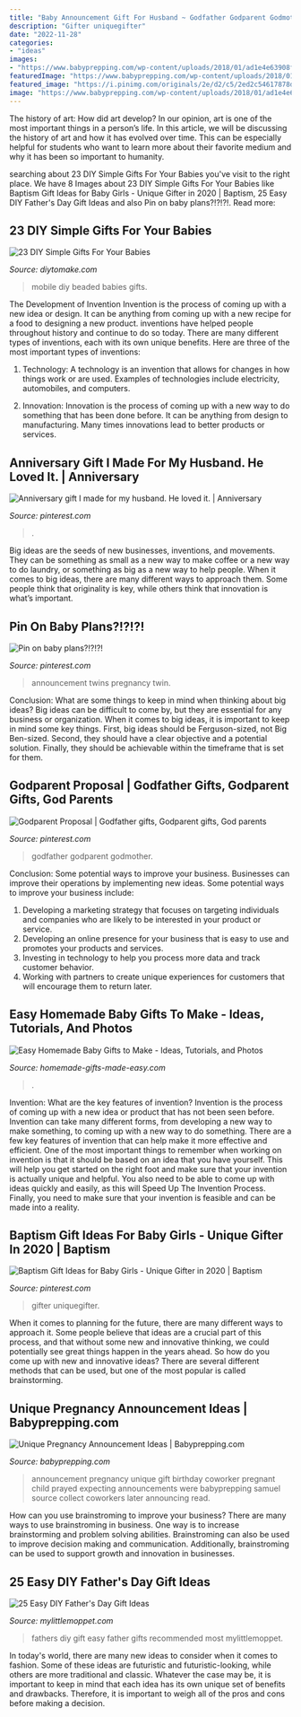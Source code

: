 ```yaml
---
title: "Baby Announcement Gift For Husband ~ Godfather Godparent Godmother"
description: "Gifter uniquegifter"
date: "2022-11-28"
categories:
- "ideas"
images:
- "https://www.babyprepping.com/wp-content/uploads/2018/01/ad1e4e63908f0f8f596ab02ee3d42a2b.jpg"
featuredImage: "https://www.babyprepping.com/wp-content/uploads/2018/01/ad1e4e63908f0f8f596ab02ee3d42a2b.jpg"
featured_image: "https://i.pinimg.com/originals/2e/d2/c5/2ed2c54617878d3e58a42e88c083bcf2.jpg"
image: "https://www.babyprepping.com/wp-content/uploads/2018/01/ad1e4e63908f0f8f596ab02ee3d42a2b.jpg"
---
```



The history of art: How did art develop?
In our opinion, art is one of the most important things in a person’s life. In this article, we will be discussing the history of art and how it has evolved over time. This can be especially helpful for students who want to learn more about their favorite medium and why it has been so important to humanity.

	

		
searching about 23 DIY Simple Gifts For Your Babies you've visit to the right place. We have 8 Images about 23 DIY Simple Gifts For Your Babies like Baptism Gift Ideas for Baby Girls - Unique Gifter in 2020 | Baptism, 25 Easy DIY Father&#039;s Day Gift Ideas and also Pin on baby plans?!?!?!. Read more:
		
    
## 23 DIY Simple Gifts For Your Babies

<img loading=lazy src="https://www.diytomake.com/wp-content/uploads/2016/01/beaded-mobile.jpg" onerror="this.onerror=null;this.src='https://tse3.mm.bing.net/th?id=OIP.5aD24YrpJkj-AbZmym5rNwHaKf&amp;pid=15.1';" alt="23 DIY Simple Gifts For Your Babies">

_Source: diytomake.com_

>mobile diy beaded babies gifts. 

	

The Development of Invention
Invention is the process of coming up with a new idea or design. It can be anything from coming up with a new recipe for a food to designing a new product. inventions have helped people throughout history and continue to do so today. There are many different types of inventions, each with its own unique benefits. Here are three of the most important types of inventions:
1) Technology: A technology is an invention that allows for changes in how things work or are used. Examples of technologies include electricity, automobiles, and computers.

2) Innovation: Innovation is the process of coming up with a new way to do something that has been done before. It can be anything from design to manufacturing. Many times innovations lead to better products or services.

    
## Anniversary Gift I Made For My Husband. He Loved It. | Anniversary

<img loading=lazy src="https://i.pinimg.com/originals/2e/d2/c5/2ed2c54617878d3e58a42e88c083bcf2.jpg" onerror="this.onerror=null;this.src='https://tse2.mm.bing.net/th?id=OIP.twUKNIfbgxWD8wqpza5qdgHaJ3&amp;pid=15.1';" alt="Anniversary gift I made for my husband. He loved it. | Anniversary">

_Source: pinterest.com_

>. 

	

Big ideas are the seeds of new businesses, inventions, and movements. They can be something as small as a new way to make coffee or a new way to do laundry, or something as big as a new way to help people. When it comes to big ideas, there are many different ways to approach them. Some people think that originality is key, while others think that innovation is what’s important.

    
## Pin On Baby Plans?!?!?!

<img loading=lazy src="https://i.pinimg.com/736x/4f/fd/c3/4ffdc37d989830b78b9cb136b4f5c361.jpg" onerror="this.onerror=null;this.src='https://tse3.mm.bing.net/th?id=OIP.SBb_hKjGG2dzwFadB6_vyAHaHa&amp;pid=15.1';" alt="Pin on baby plans?!?!?!">

_Source: pinterest.com_

>announcement twins pregnancy twin. 

	

Conclusion: What are some things to keep in mind when thinking about big ideas?
Big ideas can be difficult to come by, but they are essential for any business or organization. When it comes to big ideas, it is important to keep in mind some key things. First, big ideas should be Ferguson-sized, not Big Ben-sized. Second, they should have a clear objective and a potential solution. Finally, they should be achievable within the timeframe that is set for them.

    
## Godparent Proposal | Godfather Gifts, Godparent Gifts, God Parents

<img loading=lazy src="https://i.pinimg.com/736x/f9/cb/80/f9cb8082be64d9e75d8f2269cf997d28.jpg" onerror="this.onerror=null;this.src='https://tse2.mm.bing.net/th?id=OIP.zCJHv7TFRGV2EvUPTLX-igHaJ3&amp;pid=15.1';" alt="Godparent Proposal | Godfather gifts, Godparent gifts, God parents">

_Source: pinterest.com_

>godfather godparent godmother. 

	

Conclusion: Some potential ways to improve your business.
Businesses can improve their operations by implementing new ideas. Some potential ways to improve your business include:
1. Developing a marketing strategy that focuses on targeting individuals and companies who are likely to be interested in your product or service.
2. Developing an online presence for your business that is easy to use and promotes your products and services.
3. Investing in technology to help you process more data and track customer behavior.
4. Working with partners to create unique experiences for customers that will encourage them to return later.

    
## Easy Homemade Baby Gifts To Make - Ideas, Tutorials, And Photos

<img loading=lazy src="https://www.homemade-gifts-made-easy.com/image-files/homemade-toddler-toys-montage-800x1299.jpg" onerror="this.onerror=null;this.src='https://tse4.mm.bing.net/th?id=OIP.scl-Afj7IbPx8fB6StctZwHaMB&amp;pid=15.1';" alt="Easy Homemade Baby Gifts to Make - Ideas, Tutorials, and Photos">

_Source: homemade-gifts-made-easy.com_

>. 

	

Invention: What are the key features of invention?
Invention is the process of coming up with a new idea or product that has not been seen before. Invention can take many different forms, from developing a new way to make something, to coming up with a new way to do something. There are a few key features of invention that can help make it more effective and efficient. 
One of the most important things to remember when working on invention is that it should be based on an idea that you have yourself. This will help you get started on the right foot and make sure that your invention is actually unique and helpful. You also need to be able to come up with ideas quickly and easily, as this will Speed Up The Invention Process. Finally, you need to make sure that your invention is feasible and can be made into a reality.

    
## Baptism Gift Ideas For Baby Girls - Unique Gifter In 2020 | Baptism

<img loading=lazy src="https://i.pinimg.com/736x/48/57/cd/4857cdbba1eaf9048b88fba65cbc309c.jpg" onerror="this.onerror=null;this.src='https://tse3.mm.bing.net/th?id=OIP.1mYTT-rCAb0jwsJbvAPqrgHaHz&amp;pid=15.1';" alt="Baptism Gift Ideas for Baby Girls - Unique Gifter in 2020 | Baptism">

_Source: pinterest.com_

>gifter uniquegifter. 

	

When it comes to planning for the future, there are many different ways to approach it. Some people believe that ideas are a crucial part of this process, and that without some new and innovative thinking, we could potentially see great things happen in the years ahead. So how do you come up with new and innovative ideas? There are several different methods that can be used, but one of the most popular is called brainstorming.

    
## Unique Pregnancy Announcement Ideas | Babyprepping.com

<img loading=lazy src="https://www.babyprepping.com/wp-content/uploads/2018/01/ad1e4e63908f0f8f596ab02ee3d42a2b.jpg" onerror="this.onerror=null;this.src='https://tse3.mm.bing.net/th?id=OIP.ZRUD350Myxh_PNnHFhHV3wHaIw&amp;pid=15.1';" alt="Unique Pregnancy Announcement Ideas | Babyprepping.com">

_Source: babyprepping.com_

>announcement pregnancy unique gift birthday coworker pregnant child prayed expecting announcements were babyprepping samuel source collect coworkers later announcing read. 

	

How can you use brainstroming to improve your business?
There are many ways to use brainstroming in business. One way is to increase brainstorming and problem solving abilities. Brainstroming can also be used to improve decision making and communication. Additionally, brainstroming can be used to support growth and innovation in businesses.

    
## 25 Easy DIY Father&#039;s Day Gift Ideas

<img loading=lazy src="https://www.mylittlemoppet.com/wp-content/uploads/2015/06/DIY-Fathers-day-Gift-ideas-for-kids-to-make.png" onerror="this.onerror=null;this.src='https://tse3.mm.bing.net/th?id=OIP.sQPEzd_2xHsjuDdfxSMEJwHaEj&amp;pid=15.1';" alt="25 Easy DIY Father&#039;s Day Gift Ideas">

_Source: mylittlemoppet.com_

>fathers diy gift easy father gifts recommended most mylittlemoppet. 

	

In today's world, there are many new ideas to consider when it comes to fashion. Some of these ideas are futuristic and futuristic-looking, while others are more traditional and classic. Whatever the case may be, it is important to keep in mind that each idea has its own unique set of benefits and drawbacks. Therefore, it is important to weigh all of the pros and cons before making a decision.

